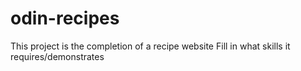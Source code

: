 # odin-recipes

This project is the completion of a recipe website
Fill in what skills it requires/demonstrates